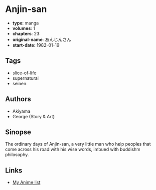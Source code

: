 # Anjin-san

-   **type**: manga
-   **volumes**: 1
-   **chapters**: 23
-   **original-name**: あんじんさん
-   **start-date**: 1982-01-19

## Tags

-   slice-of-life
-   supernatural
-   seinen

## Authors

-   Akiyama
-   George (Story & Art)

## Sinopse

The ordinary days of Anjin-san, a very little man who help peoples that come across his road with his wise words, imbued with buddishm philosophy.

## Links

-   [My Anime list](https://myanimelist.net/manga/102679/Anjin-san)
